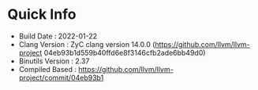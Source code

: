 # Quick Info
* Build Date : 2022-01-22
* Clang Version : ZyC clang version 14.0.0 (https://github.com/llvm/llvm-project 04eb93b1d559b40ffd6e8f3146cfb2ade6bb49d0)
* Binutils Version : 2.37
* Compiled Based : https://github.com/llvm/llvm-project/commit/04eb93b1

